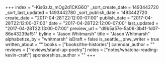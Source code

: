 +++
index = "-Kis6zJz_mOg2d1CKG6O"
_sort_create_date = 1493442720
_sort_last_updated = 1493442780
_sort_publish_date = 1493442720
create_date = "2017-04-28T22:12:00-07:00"
publish_date = "2017-04-28T22:12:00-07:00"
date = "2017-04-28T22:12:00-07:00"
last_updated = "2017-04-28T22:13:00-07:00"
preview_url = "d9b5a57e-5a06-3b4f-1d07-86e43239af51"
byline = "Jason Whitmarsh"
title = "Jason Whitmarsh"
alphabetize_by = "whitmarsh"
isDraft = false
is_seattle__pnw_writer = true
written_about = ""
books = ["books/the-histories"]
calendar_author = ""
reviews = ["reviews/stand-up-poetry"]
notes = ["notes/whatcha-reading-kevin-craft"]
sponsorships_author = ""
+++
